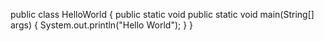 public class HelloWorld {
	public static void public static void main(String[] args) {
		System.out.println("Hello World");
	}
}
